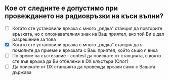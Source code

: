 ## Кое от следните е допустимо при провеждането на радиовръзки на къси вълни?

<!-- Верният отговор е отбелязан с [X] -->

- [ ] Когато сте установили връзка с много „рядка“ станция да повторите връзката, но с опознавателния знак на Ваш приятел, ако той Ви е дал разрешение за това
- [X] Когато сте установили връзка с много „рядка“ станция да я помолите да приеме и връзката с Ваш приятел, който също я вика
- [ ] По време на състезание - contest да поискате от станцията, с която сте във връзка да Ви отбележи в DX клъстъра (Спот)
- [ ] Да поискате от DX станцията да провежда връзки само с Вашата държава
